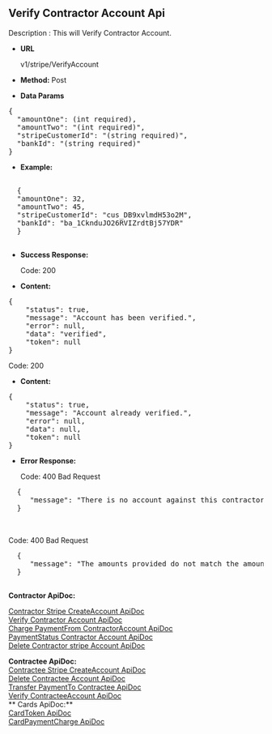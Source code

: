 **Verify Contractor Account Api**
----
Description : This will Verify Contractor Account.

* **URL**

   v1/stripe/VerifyAccount

* **Method:** 
    Post
	
* **Data Params** <br />

<pre>
{
  "amountOne": (int required), 
  "amountTwo": "(int required)",
  "stripeCustomerId": "(string required)",
  "bankId": "(string required)" 
}	 
</pre>   

* **Example:** <br/>

<pre>

  {
  "amountOne": 32,
  "amountTwo": 45,
  "stripeCustomerId": "cus_DB9xvlmdH53o2M",
  "bankId": "ba_1CknduJO26RVIZrdtBj57YDR"  
  }

</pre> 
* **Success Response:**

	Code: 200 
	
* **Content:**<br />
<pre>
{ 
    "status": true,
    "message": "Account has been verified.",
    "error": null,
    "data": "verified",
    "token": null
}
</pre>

Code: 200 
	
* **Content:**<br />
<pre>
{
    "status": true,
    "message": "Account already verified.",
    "error": null,
    "data": null,
    "token": null
}
</pre>

* **Error Response:**

    Code: 400 Bad Request
 <pre>
  {
     "message": "There is no account against this contractor Id."
  }
  </pre>
  <br/>
     Code: 400 Bad Request
 <pre>
  {
     "message": "The amounts provided do not match the amounts that were sent to the bank account."
  }
  </pre>
	
**Contractor ApiDoc:** <br/>
 
[Contractor Stripe CreateAccount ApiDoc](https://github.com/gurinderimpinge/StripeApiDoc/blob/master/ContractorStripeCreateAccount.md)<br/>
[Verify Contractor Account ApiDoc](https://github.com/gurinderimpinge/StripeApiDoc/blob/master/VerifyContractorAccount.md)<br/>
[Charge PaymentFrom ContractorAccount ApiDoc ](https://github.com/gurinderimpinge/StripeApiDoc/blob/master/ChargeAmountContractorAccount.md)<br/>
[PaymentStatus Contractor Account ApiDoc](https://github.com/gurinderimpinge/StripeApiDoc/blob/master/PaymentStatusContractorAccount.md)<br/>
[Delete Contractor stripe Account ApiDoc](https://github.com/gurinderimpinge/StripeApiDoc/blob/master/DeleteContractorAccount.md)


**Contractee ApiDoc:** <br/>
[Contractee Stripe CreateAccount ApiDoc](https://github.com/gurinderimpinge/StripeApiDoc/blob/master/ContracteeStripeCreateAccount.md)<br/>
[Delete Contractee Account ApiDoc](https://github.com/gurinderimpinge/StripeApiDoc/blob/master/DeleteContracteeAccount.md)<br/>
[Transfer PaymentTo Contractee ApiDoc ](https://github.com/gurinderimpinge/StripeApiDoc/blob/master/TransferPaymentToContractee.md)<br/>
[Verify ContracteeAccount ApiDoc](https://github.com/gurinderimpinge/StripeApiDoc/blob/master/VerifyContracteeAccount.md)<br/>
** Cards ApiDoc:** <br/>
[CardToken  ApiDoc](https://github.com/gurinderimpinge/StripeApiDoc/blob/master/CardPaymentToken.md)<br/>
[CardPaymentCharge  ApiDoc](https://github.com/gurinderimpinge/StripeApiDoc/blob/master/CardPaymentChargeAccount.md)
